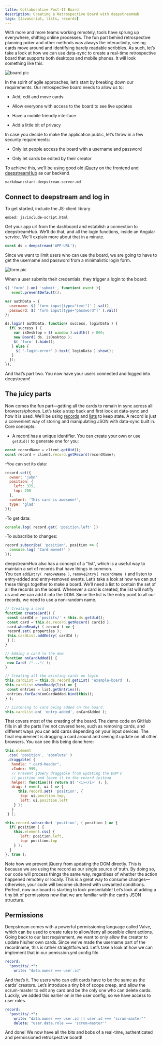 ```yaml
---
title: Collaborative Post-It Board
description: Creating a Retrospective Board with deepstreamHub
tags: [Javascript, lists, records]
---
```

With more and more teams working remotely, tools have sprung up everywhere, shifting online processes. The fun part behind retrospective planning poker and other methods was always the interactivity, seeing cards move around and identifying barely readable scribbles.
As such, let’s take a look at how we can use data-sync to create a real-time retrospective board that supports both desktops and mobile phones. It will look something like this:

![board pic](board.png)

In the spirit of agile approaches, let’s start by breaking down our requirements. Our retrospective board needs to allow us to:

- Add, edit and move cards

- Allow everyone with access to the board to see live updates

- Have a mobile friendly interface

- Add a little bit of privacy

In case you decide to make the application public, let’s throw in a few security requirements:

- Only let people access the board with a username and password

- Only let cards be edited by their creator

To achieve this, we’ll be using good old [jQuery](https://jquery.com/) on the frontend and [deepstreamHub](https://deepstreamhub.com/) as our backend.


`markdown:start-deepstream-server.md`

## Connect to deepstream and log in

To get started, include the JS-client library

`embed: js/include-script.html`

Get your app url from the dashboard and establish a connection to deepstreamHub. We'll do that, and all the login functions, inside an Angular service. We'll explain more about that in a minute.

```javascript
const ds = deepstream('APP-URL');
```

Since we want to limit users who can use the board, we are going to have to get the username and password from a minimalistic login form.

![form pic](form.png)

When a user submits their credentials, they trigger a login to the board:

```javascript
$( 'form' ).on( 'submit', function( event ){
   event.preventDefault();

var authData = {
  username: $( 'form input[type="text"]' ).val(),
  password: $( 'form input[type="password"]' ).val()
};

ds.login( authData, function( success, loginData ) {
  if( success ) {
    var isDesktop = $( window ).width() > 800;
    new Board( ds, isDesktop );
    $( 'form' ).hide();
   } else {
     $( '.login-error' ).text( loginData ).show();
   }
  });
});

```
And that’s part two. You now have your users connected and logged into deepstream!


## The juicy parts

Now comes the fun part—getting all the cards to remain in sync across all browsers/phones. Let’s take a step back and first look at data-sync and how it is used. We’ll be using [records](/tutorials/core/datasync/records/) and [lists](/tutorials/core/datasync/lists/) to keep state. A record is just a convenient way of storing and manipulating JSON with data-sync built in.
Core concepts: 

- A record has a unique identifier. You can create your own or use `getUid()`  to generate one for you: 

```javascript
const recordName = client.getUid();
const record = client.record.getRecord(recordName);
```

-You can set its data:
```javascript
record.set({
  owner: 'john'
  position: {
    left: 375,
    top: 250
  },
  content: 'This card is awesome!',
  type: 'glad'
});
```

-To get data:
```javascript
console.log( record.get( 'position.left' ))
```

-To subscribe to changes:
```javascript
record.subscribe( 'position', position => {
  console.log( 'Card moved!' )
});
```


deepstreamHub also has a concept of a “list”, which is a useful way to maintain a set of records that have things in common.  
You can `addEntry( removeName )`, `removeEntry( recordName )` and listen to entry-added and entry-removed events.
Let’s take a look at how we can put these things together to make a board. We’ll need a list to contain the set of all the records on the board. Whenever a card is created, the list will notify us and we can add it into the DOM. Since the list is the entry point to all our records, we need to use a non-random name.

```javascript
// Creating a card
function createCard() {
 const cardId = 'postits/' + this.ds.getUid();
 const card = this.ds.record.getRecord( cardId );
 card.whenReady( ( record ) => {
 record.set( properties );
 this.cardList.addEntry( cardId );
 } );
}

// Adding a card to the dom
function onCardAdded() {
 new Card( /*...*/ );
}

// Creating all the existing cards on login
this.cardList = this.ds.record.getList( 'example-board' );
this.cardList.whenReady(list => {
 const entries = list.getEntries();
 entries.forEach(onCardAdded.bind(this));
} );

// Listening to card being added on the board.
this.cardList.on( 'entry-added', onCardAdded );
```


That covers most of the creating of the board. The demo code on GitHub fills in all the parts I’ve not covered here, such as removing cards, and different ways you can add cards depending on your input devices.
The final requirement is dragging a card around and seeing it update on all other browsers. You can see this being done here:

```javascript
this.element
 .css( 'position', 'absolute' )
 .draggable( {
   handle: ".card-header",
   zIndex: 999,
   // Prevent jQuery draggable from updating the DOM's
   // position and leave it to the record instead.
   helper: function(){ return $( '<i></i>' ); },
   drag: ( event, ui ) => {
      this.record.set( 'position', {
       top: ui.position.top,
       left: ui.position.left
    } );
   }
 } );

this.record.subscribe( 'position', ( position ) => {
  if( position ) {
    this.element.css( {
       left: position.left,
       top: position.top
    } );
  }
}, true );
```


Note how we prevent jQuery from updating the DOM directly. This is because we are using the record as our single source of truth. By doing so, our code will process things the same way, regardless of whether the action happened remotely or locally. This is a great way to consume changes—otherwise, your code will become cluttered with unwanted conditions.
Perfect, now our board is starting to look presentable! Let’s look at adding a tiny bit of permissions now that we are familiar with the card’s JSON structure.

## Permissions

Deepstream comes with a powerful permissioning language called Valve, which can be used to create rules to allow/deny all possible client actions. Going back to our last requirement, we want to only allow the creator to update his/her own cards. Since we’ve made the username part of the recordname, this is rather straightforward. Let’s take a look at how we can implement that in our pemission.yml config file.

```yaml
record:
  "postits/.*":
    write: "data.owner === user.id"
```


And that’s it. The users who can edit cards have to be the same as the cards’ creators.
Let’s introduce a tiny bit of scope creep, and allow the scrum-master to edit any card and be the only one who can delete cards. Luckily, we added this earlier on in the user config, so we have access to user roles.

```yaml
record:
  "postits/.*":
    write: "data.owner === user.id || user.id === 'scrum-master'"
    delete: "user.data.role === 'scrum-master'"
```

And done! We now have all the bits and bobs of a real-time, authenticated and permissioned retrospective board!

